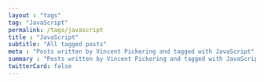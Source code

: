 ```yaml
---
layout : "tags"
tag: "JavaScript"
permalink: /tags/javascript
title : "JavaScript"
subtitle: "All tagged posts"
meta : "Posts written by Vincent Pickering and tagged with JavaScript"
summary : "Posts written by Vincent Pickering and tagged with JavaScript"
twitterCard: false
---
```

